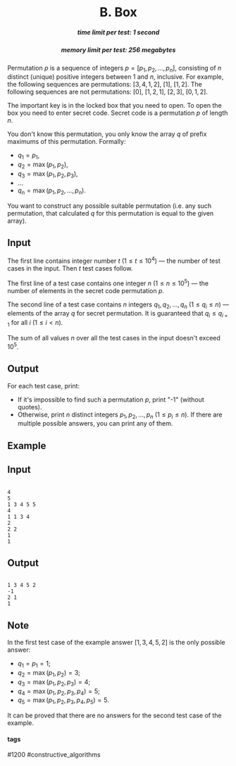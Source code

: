<h1 style='text-align: center;'> B. Box</h1>

<h5 style='text-align: center;'>time limit per test: 1 second</h5>
<h5 style='text-align: center;'>memory limit per test: 256 megabytes</h5>

Permutation $p$ is a sequence of integers $p=[p_1, p_2, \dots, p_n]$, consisting of $n$ distinct (unique) positive integers between $1$ and $n$, inclusive. For example, the following sequences are permutations: $[3, 4, 1, 2]$, $[1]$, $[1, 2]$. The following sequences are not permutations: $[0]$, $[1, 2, 1]$, $[2, 3]$, $[0, 1, 2]$.

The important key is in the locked box that you need to open. To open the box you need to enter secret code. Secret code is a permutation $p$ of length $n$. 

You don't know this permutation, you only know the array $q$ of prefix maximums of this permutation. Formally:

* $q_1=p_1$,
* $q_2=\max(p_1, p_2)$,
* $q_3=\max(p_1, p_2,p_3)$,
* ...
* $q_n=\max(p_1, p_2,\dots,p_n)$.

You want to construct any possible suitable permutation (i.e. any such permutation, that calculated $q$ for this permutation is equal to the given array).

## Input

The first line contains integer number $t$ ($1 \le t \le 10^4$) — the number of test cases in the input. Then $t$ test cases follow.

The first line of a test case contains one integer $n$ $(1 \le n \le 10^{5})$ — the number of elements in the secret code permutation $p$.

The second line of a test case contains $n$ integers $q_1, q_2, \dots, q_n$ $(1 \le q_i \le n)$ — elements of the array $q$ for secret permutation. It is guaranteed that $q_i \le q_{i+1}$ for all $i$ ($1 \le i < n$).

The sum of all values $n$ over all the test cases in the input doesn't exceed $10^5$.

## Output

For each test case, print:

* If it's impossible to find such a permutation $p$, print "-1" (without quotes).
* Otherwise, print $n$ distinct integers $p_1, p_2, \dots, p_n$ ($1 \le p_i \le n$). If there are multiple possible answers, you can print any of them.
## Example

## Input


```

4
5
1 3 4 5 5
4
1 1 3 4
2
2 2
1
1

```
## Output


```

1 3 4 5 2 
-1
2 1 
1 

```
## Note

In the first test case of the example answer $[1,3,4,5,2]$ is the only possible answer:

* $q_{1} = p_{1} = 1$;
* $q_{2} = \max(p_{1}, p_{2}) = 3$;
* $q_{3} = \max(p_{1}, p_{2}, p_{3}) = 4$;
* $q_{4} = \max(p_{1}, p_{2}, p_{3}, p_{4}) = 5$;
* $q_{5} = \max(p_{1}, p_{2}, p_{3}, p_{4}, p_{5}) = 5$.

It can be proved that there are no answers for the second test case of the example.



#### tags 

#1200 #constructive_algorithms 